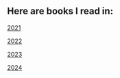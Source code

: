 ## Here are books I read in:
[2021](https://github.com/stephen-cheng/booklist/tree/main/2021)

[2022](https://github.com/stephen-cheng/booklist/tree/main/2022)

[2023](https://github.com/stephen-cheng/booklist/tree/main/2023)

[2024](https://github.com/stephen-cheng/booklist/tree/main/2024)
